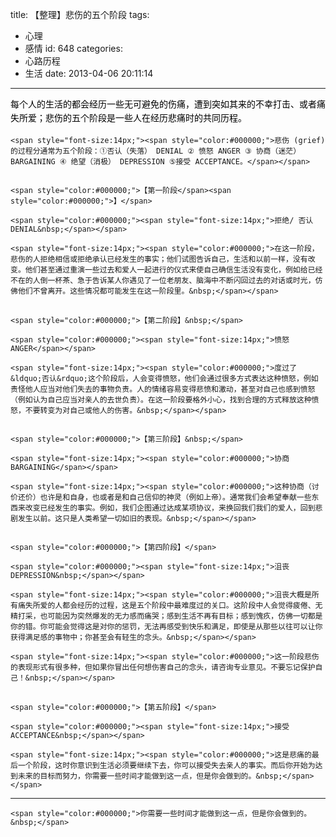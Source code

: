 title: 【整理】悲伤的五个阶段
tags:
  - 心理
  - 感情
id: 648
categories:
  - 心路历程
  - 生活
date: 2013-04-06 20:11:14
---

<span style="color: rgb(0, 0, 0); font-size: 14px; line-height: 1.6em;">每个人的生活的都会经历一些无可避免的伤痛，遭到突如其来的不幸打击、或者痛失所爱；悲伤的五个阶段是一些人在经历悲痛时的共同历程。</span>

	<span style="font-size:14px;"><span style="color:#000000;">悲伤 (grief) 的过程分通常为五个阶段：①否认（失落） DENIAL ② 愤怒 ANGER ③ 协商（迷茫） BARGAINING ④ 绝望（消极） DEPRESSION ⑤接受 ACCEPTANCE。</span></span>

## 
	<span style="color:#000000;">【第一阶段</span><span style="color:#000000;">】</span>

	<span style="color:#000000;"><span style="font-size:14px;">拒绝/ 否认 DENIAL&nbsp;</span></span>

	<span style="font-size:14px;"><span style="color:#000000;">在这一阶段，悲伤的人拒绝相信或拒绝承认已经发生的事实；他们试图告诉自己，生活和以前一样，没有改变。他们甚至通过重演一些过去和爱人一起进行的仪式来使自己确信生活没有变化，例如给已经不在的人倒一杯茶、急于告诉某人你遇见了一位老朋友、脑海中不断闪回过去的对话或时光，仿佛他们不曾离开。这些情况都可能发生在这一阶段里。&nbsp;</span></span>

## 
	<span style="color:#000000;">【第二阶段】&nbsp;</span>

	<span style="color:#000000;"><span style="font-size:14px;">愤怒 ANGER</span></span>

	<span style="font-size:14px;"><span style="color:#000000;">度过了&ldquo;否认&rdquo;这个阶段后，人会变得愤怒，他们会通过很多方式表达这种愤怒，例如责怪他人应当对他们失去的事物负责。人的情绪容易变得悲愤和激动，甚至对自己也感到愤怒（例如认为自己应当对亲人的去世负责）。在这一阶段要格外小心，找到合理的方式释放这种愤怒，不要转变为对自己或他人的伤害。&nbsp;</span></span>

## 
	<span style="color:#000000;">【第三阶段】&nbsp;</span>

	<span style="font-size:14px;"><span style="color:#000000;">协商 BARGAINING</span></span>

	<span style="font-size:14px;"><span style="color:#000000;">这种协商（讨价还价）也许是和自身，也或者是和自己信仰的神灵（例如上帝）。通常我们会希望奉献一些东西来改变已经发生的事实。例如，我们企图通过达成某项协议，来换回我们我们的爱人，回到悲剧发生以前。这只是人类希望一切如旧的表现。&nbsp;</span></span>

## 
	<span style="color:#000000;">【第四阶段】</span>

	<span style="color:#000000;"><span style="font-size:14px;">沮丧 DEPRESSION&nbsp;</span></span>

	<span style="font-size:14px;"><span style="color:#000000;">沮丧大概是所有痛失所爱的人都会经历的过程，这是五个阶段中最难度过的关口。这阶段中人会觉得疲倦、无精打采，也可能因为突然爆发的无力感而痛哭；感到生活不再有目标；感到愧疚，仿佛一切都是你的错。你可能会觉得这是对你的惩罚，无法再感受到快乐和满足，即使是从那些以往可以让你获得满足感的事物中；你甚至会有轻生的念头。&nbsp;</span></span>

	<span style="font-size:14px;"><span style="color:#000000;">这一阶段悲伤的表现形式有很多种，但如果你冒出任何想伤害自己的念头，请咨询专业意见。不要忘记保护自己！&nbsp;</span></span>

## 
	<span style="color:#000000;">【第五阶段】</span>

	<span style="color:#000000;"><span style="font-size:14px;">接受 ACCEPTANCE&nbsp;</span></span>

	<span style="font-size:14px;"><span style="color:#000000;">这是悲痛的最后一个阶段，这时你意识到生活必须要继续下去，你可以接受失去亲人的事实。而后你开始为达到未来的目标而努力，你需要一些时间才能做到这一点，但是你会做到的。&nbsp;</span></span>

* * *

	<span style="color:#000000;">你需要一些时间才能做到这一点，但是你会做到的。&nbsp;</span>